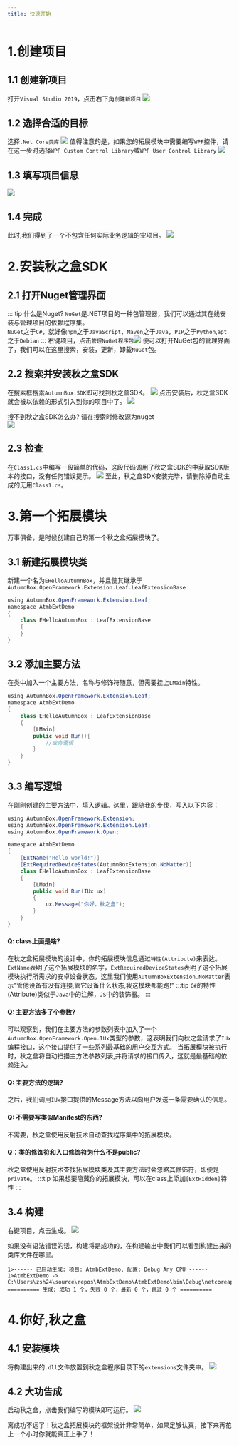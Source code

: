 ```yaml
---
title: 快速开始
---
```

# 1.创建项目
## 1.1 创建新项目
打开`Visual Studio 2019`，点击右下角`创建新项目`
![](./start-ui.png)
## 1.2 选择合适的目标
选择`.Net Core类库`
![](./dncorelib.png)
值得注意的是，如果您的拓展模块中需要编写`WPF`控件，请在这一步时选择`WPF Custom Control Library`或`WPF User Control Library`
![](./includingwpf.png)

## 1.3 填写项目信息
![](./fillinfo.png)

## 1.4 完成
此时,我们得到了一个不包含任何实际业务逻辑的空项目。
![](./emptyproj.png)
# 2.安装秋之盒SDK
## 2.1 打开Nuget管理界面
::: tip 什么是Nuget?
`NuGet`是.NET项目的一种包管理器，我们可以通过其在线安装与管理项目的依赖程序集。   
`NuGet`之于`C#`，就好像`npm`之于`JavaScript`，`Maven`之于`Java`，`PIP`之于`Python`,`apt`之于`Debian`
:::
右键项目，点击`管理NuGet程序包`![](./opennuget.png)
便可以打开NuGet包的管理界面了，我们可以在这里搜索，安装，更新，卸载`NuGet`包。

## 2.2 搜索并安装秋之盒SDK
在搜索框搜索`AutumnBox.SDK`即可找到秋之盒SDK。
![](./search.png)
点击安装后，秋之盒SDK就会被以依赖的形式引入到你的项目中了。
![](./sdkinstalled.png)

搜不到秋之盒SDK怎么办?
请在搜索时修改源为nuget   
![](./ifnotfound.png)

## 2.3 检查
在`Class1.cs`中编写一段简单的代码，这段代码调用了秋之盒SDK的中获取SDK版本的接口，没有任何错误提示。
![](testref.png)
至此，秋之盒SDK安装完毕，请删除掉自动生成的无用`Class1.cs`。

# 3.第一个拓展模块
万事俱备，是时候创建自己的第一个秋之盒拓展模块了。
## 3.1 新建拓展模块类
新建一个名为`EHelloAutumnBox`，并且使其继承于`AutumnBox.OpenFramework.Extension.Leaf.LeafExtensionBase`
```Java
using AutumnBox.OpenFramework.Extension.Leaf;
namespace AtmbExtDemo
{
    class EHelloAutumnBox : LeafExtensionBase
    {
    }
}
```
## 3.2 添加主要方法
在类中加入一个主要方法，名称与修饰符随意，但需要挂上`LMain`特性。
```Java
using AutumnBox.OpenFramework.Extension.Leaf;
namespace AtmbExtDemo
{
    class EHelloAutumnBox : LeafExtensionBase
    {
        [LMain]
        public void Run(){
            //业务逻辑
        }
    }
}
```
## 3.3 编写逻辑
在刚刚创建的主要方法中，填入逻辑。这里，跟随我的步伐，写入以下内容：
```Java
using AutumnBox.OpenFramework.Extension;
using AutumnBox.OpenFramework.Extension.Leaf;
using AutumnBox.OpenFramework.Open;

namespace AtmbExtDemo
{
    [ExtName("Hello world!")]
    [ExtRequiredDeviceStates(AutumnBoxExtension.NoMatter)]
    class EHelloAutumnBox : LeafExtensionBase
    {
        [LMain]
        public void Run(IUx ux)
        {
            ux.Message("你好，秋之盒");
        }
    }
}
```
#### Q: class上面是啥?
在秋之盒拓展模块的设计中，你的拓展模块信息通过`特性(Attribute)`来表达。`ExtName`表明了这个拓展模块的名字，`ExtRequiredDeviceStates`表明了这个拓展模块执行所需求的安卓设备状态，这里我们使用`AutumnBoxExtension.NoMatter`表示"管他设备有没有连接,管它设备什么状态,我这模块都能跑!"
:::tip
`C#`的特性(Attribute)类似于`Java`中的注解，`JS`中的装饰器。
:::
#### Q: 主要方法多了个参数?
可以观察到，我们在主要方法的参数列表中加入了一个`AutumnBox.OpenFramework.Open.IUx`类型的参数，这表明我们向秋之盒请求了`IUx`编程接口，这个接口提供了一些系列最基础的用户交互方式。
当拓展模块被执行时，秋之盒将自动扫描主方法参数列表,并将请求的接口传入，这就是最基础的依赖注入。
#### Q: 主要方法的逻辑?
之后，我们调用`IUx`接口提供的Message方法以向用户发送一条需要确认的信息。
#### Q: 不需要写类似Manifest的东西?
不需要，秋之盒使用反射技术自动查找程序集中的拓展模块。
#### Q：类的修饰符和入口修饰符为什么不是public?
秋之盒使用反射技术查找拓展模块类及其主要方法时会忽略其修饰符，即便是`private`。
:::tip
如果想要隐藏你的拓展模块，可以在class上添加`[ExtHidden]`特性
:::
## 3.4 构建
右键项目，点击生成。
![](./build.png)

如果没有语法错误的话，构建将是成功的，在构建输出中我们可以看到构建出来的类库文件在哪里。
```
1>------ 已启动生成: 项目: AtmbExtDemo, 配置: Debug Any CPU ------
1>AtmbExtDemo -> C:\Users\zsh24\source\repos\AtmbExtDemo\AtmbExtDemo\bin\Debug\netcoreapp3.1\AtmbExtDemo.dll
========== 生成: 成功 1 个，失败 0 个，最新 0 个，跳过 0 个 ==========
```

# 4.你好,秋之盒
## 4.1 安装模块
将构建出来的`.dll`文件放置到秋之盒程序目录下的`extensions`文件夹中。
![](./install.png)
## 4.2 大功告成
启动秋之盒，点击我们编写的模块即可运行。
![](./helloatmb.png)

离成功不远了！秋之盒拓展模块的框架设计非常简单，如果足够认真，接下来再花上一个小时你就能真正上手了！